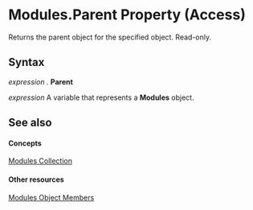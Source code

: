 
# Modules.Parent Property (Access)

Returns the parent object for the specified object. Read-only.


## Syntax

 _expression_ . **Parent**

 _expression_ A variable that represents a **Modules** object.


## See also


#### Concepts


[Modules Collection](f60a9929-4b79-cfed-8fb3-a4869a3afe9f.md)
#### Other resources


[Modules Object Members](03ec96a6-ad51-ddd0-e6f0-e3a02cf7a28a.md)
